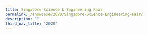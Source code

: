 ```yaml
---
title: Singapore Science & Engineering Fair
permalink: /showcase/2020/Singapore-Science-Engineering-Fair/
description: ""
third_nav_title: "2020"
---
```

